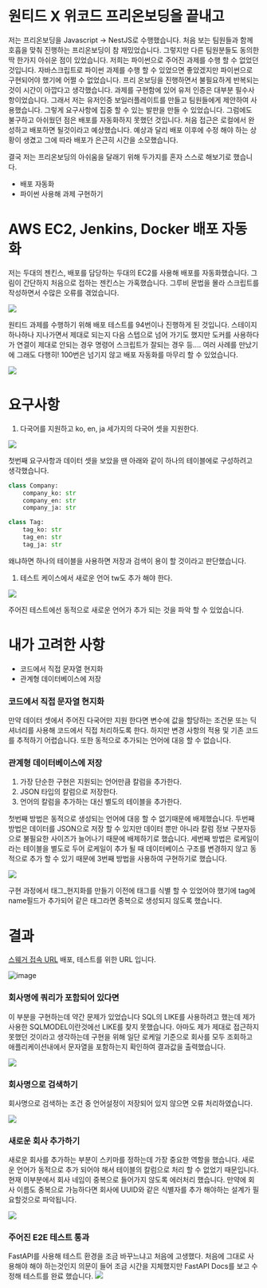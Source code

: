 # 원티드 X 위코드 프리온보딩을 끝내고

저는 프리온보딩을 Javascript -> NestJS로 수행했습니다. 처음 보는 팀원들과 함께 호흡을 맞춰 진행하는 프리온보딩이 참 재밌었습니다.
그렇지만 다른 팀원분들도 동의한 딱 한가지 아쉬운 점이 있었습니다. 저희는 파이썬으로 주어진 과제를 수행 할 수 없었던 것입니다.
자바스크립트로 파이썬 과제를 수행 할 수 있었으면 좋았겠지만 파이썬으로 구현되어야 했기에 어쩔 수 없었습니다.
프리 온보딩을 진행하면서 불필요하게 반복되는 것이 시간이 아깝다고 생각했습니다. 과제를 구현함에 있어 유저 인증은 대부분 필수사항이었습니다.
그래서 저는 유저인증 보일러플레이트를 만들고 팀원들에게 제안하여 사용했습니다. 그렇게 요구사항에 집중 할 수 있는 발판을 만들 수 있었습니다.
그럼에도 불구하고 아쉬웠던 점은 배포를 자동화하지 못했던 것입니다. 처음 접근은 로컬에서 완성하고 배포하면 될것이라고 예상했습니다.
예상과 달리 배포 이후에 수정 해야 하는 상황이 생겼고 그에 따라 배포가 은근히 시간을 소모했습니다.

결국 저는 프리온보딩의 아쉬움을 달래기 위해 두가지를 혼자 스스로 해보기로 했습니다.
- 배포 자동화
- 파이썬 사용해 과제 구현하기

# AWS EC2, Jenkins, Docker 배포 자동화

저는 두대의 젠킨스, 배포를 담당하는 두대의 EC2를 사용해 배포를 자동화했습니다.
그림이 간단하지 처음으로 접하는 젠킨스는 가혹했습니다. 그루비 문법을 몰라 스크립트를 작성하면서 수많은 오류를 겪었습니다.

![](https://images.velog.io/images/42seouler/post/be48dd12-be07-47b2-ac33-38eb57e4bce3/image.png)

원티드 과제를 수행하기 위해 배포 테스트를 94번이나 진행하게 된 것입니다. 스테이지 하나하나 지나가면서 제대로 되는지 다음 스텝으로 넘어
가기도 했지만 도커를 사용하다가 연결이 제대로 안되는 경우 명령어 스크립트가 잘되는 경우 등.... 여러 사례를 만났기에 그래도 다행히!
100번은 넘기지 않고 배포 자동화를 마무리 할 수 있었습니다.

![](https://images.velog.io/images/42seouler/post/c29ac3a0-a5b6-4bf7-864b-4e1040c7ca3a/image.png)


# 요구사항

1. 다국어를 지원하고 ko, en, ja 세가지의 다국어 셋을 지원한다.

![](https://images.velog.io/images/42seouler/post/058b78e0-24c3-4111-9ca7-ec29521b07cf/image.png)

첫번째 요구사항과 데이터 셋을 보았을 땐 아래와 같이 하나의 테이블에로 구성하려고 생각했습니다.

```python
class Company:
	company_ko: str
	company_en: str
	company_ja: str

class Tag:
	tag_ko: str
	tag_en: str
	tag_ja: str
```

왜냐하면 하나의 테이블을 사용하면 저장과 검색이 용이 할 것이라고 판단했습니다.

1. 테스트 케이스에서 새로운 언어 tw도 추가 해야 한다.

![](https://images.velog.io/images/42seouler/post/d626dab1-b425-4eb9-ac90-c974f0f3762d/image.png)

주어진 테스트에선 동적으로 새로운 언어가 추가 되는 것을 파악 할 수 있었습니다.

# 내가 고려한 사항

- 코드에서 직접 문자열 현지화
- 관계형 데이터베이스에 저장

### 코드에서 직접 문자열 현지화

만약 데이터 셋에서 주어진 다국어만 지원 한다면 변수에 값을 할당하는 조건문 또는 딕셔너리를 사용해  코드에서 직접 처리하도록 한다. 하지만 변경 사항의 적용 및 기존 코드를 추적하기 어렵습니다. 또한 동적으로 추가되는 언어에 대응 할 수 없습니다. 

### 관계형 데이터베이스에 저장

1. 가장 단순한 구현은 지원되는 언어만큼 칼럼을 추가한다.
2. JSON 타입의 칼럼으로 저장한다.
3. 언어의 칼럼을 추가하는 대신 별도의 테이블을 추가한다.

첫번째 방법은 동적으로 생성되는 언어에 대응 할 수 없기때문에 배제했습니다.
두번째 방법은 데이터를 JSON으로 저장 할 수 있지만 데이터 뿐만 아니라 칼럼 정보 구분자등으로 불필요한 사이즈가 늘어나기 때문에 배제하기로 했습니다.
세번째 방법은 로케일이라는 테이블을 별도로 두어 로케일이 추가 될 때 데이터베이스 구조를 변경하지 않고 동적으로 추가 할 수 있기 때문에 3번째 방법을 사용하여 구현하기로 했습니다.

![](https://images.velog.io/images/42seouler/post/b70a5714-421c-4e80-ac0b-fb17660a66da/image.png)

구현 과정에서 태그_현지화를 만들기 이전에 태그를 식별 할 수 있었어야 했기에 tag에 name필드가 추가되어 같은 태그라면 중복으로 생성되지 않도록 했습니다.

# 결과

[스웨거 접속 URL](http://13.209.42.60:1234/docs#/) 배포, 테스트를 위한 URL 입니다.

![image](https://user-images.githubusercontent.com/77034008/144783773-e5b291db-d55d-4a10-8668-ebfacc39d779.png)


### 회사명에 쿼리가 포함되어 있다면

이 부분을 구현하는데 약간 문제가 있었습니다 SQL의 LIKE를 사용하려고 했는데 제가 사용한 SQLMODEL이란것에선 LIKE를 찾지 못했습니다.
아마도 제가 제대로 접근하지 못했던 것이라고 생각하는데 구현을 위해 일단 로케일 기준으로 회사를 모두 조회하고 애플리케이션내에서 문자열을 포함하는지 확인하여 결과값을 출력했습니다.

![](https://images.velog.io/images/42seouler/post/231059d0-3a88-4ce6-86ad-9439f2538320/image.png)

### 회사명으로 검색하기

회사명으로 검색하는 조건 중 언어설정이 저장되어 있지 않으면 오류 처리하였습니다.

![](https://images.velog.io/images/42seouler/post/d6801899-0fef-4303-81e9-258e17f31345/image.png)

### 새로운 회사 추가하기

새로운 회사를 추가하는 부분이 스키마를 정하는데 가장 중요한 역할을 했습니다. 새로운 언어가 동적으로 추가 되어야 해서 테이블의 칼럼으로 처리 할 수 없었기 때문입니다. 현재 이부분에서 회사 네임이 중복으로 들어가지 않도록 에러처리 했습니다. 만약에 회사 이름도 중복으로 가능하다면
회사에 UUID와 같은 식별자를 추가 해야하는 설계가 필요할것으로 파악됩니다.

![](https://images.velog.io/images/42seouler/post/b08d0bb2-c0b0-4ef3-8f9d-afd691db5bd5/image.png)

### 주어진 E2E 테스트 통과

FastAPI를 사용해 테스트 환경을 조금 바꾸느냐고 처음에 고생했다. 처음에 그대로 사용해야 해야 하는것인지 의문이 들어 조금 시간을 지체했지만 FastAPI Docs를 보고 수정해 테스트를 완료 했습니다.
![](https://images.velog.io/images/42seouler/post/010d0a32-1c18-438d-afe7-56ac5a34488a/%E1%84%89%E1%85%B3%E1%84%8F%E1%85%B3%E1%84%85%E1%85%B5%E1%86%AB%E1%84%89%E1%85%A3%E1%86%BA%202021-12-06%20%E1%84%8B%E1%85%A9%E1%84%8C%E1%85%A5%E1%86%AB%207.50.06.png)


